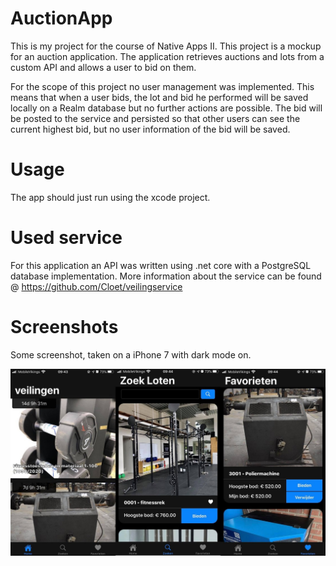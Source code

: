 # AuctionApp

This is my project for the course of Native Apps II. This project is a mockup for an auction application. 
The application retrieves auctions and lots from a custom API and allows a user to bid on them.

For the scope of this project no user management was implemented. This means that when a user bids, the lot and bid he performed will be saved locally on a Realm database but no further actions are possible. 
The bid will be posted to the service and persisted so that other users can see the current highest bid, but no user information of the bid will be saved.

# Usage

The app should just run using the xcode project.

# Used service

For this application an API was written using .net core with a PostgreSQL database implementation.
More information about the service can be found @ https://github.com/Cloet/veilingservice

 # Screenshots
 Some screenshot, taken on a iPhone 7 with dark mode on.
 
 ![Merged Screenshots](img/screenshot1.jpg)

